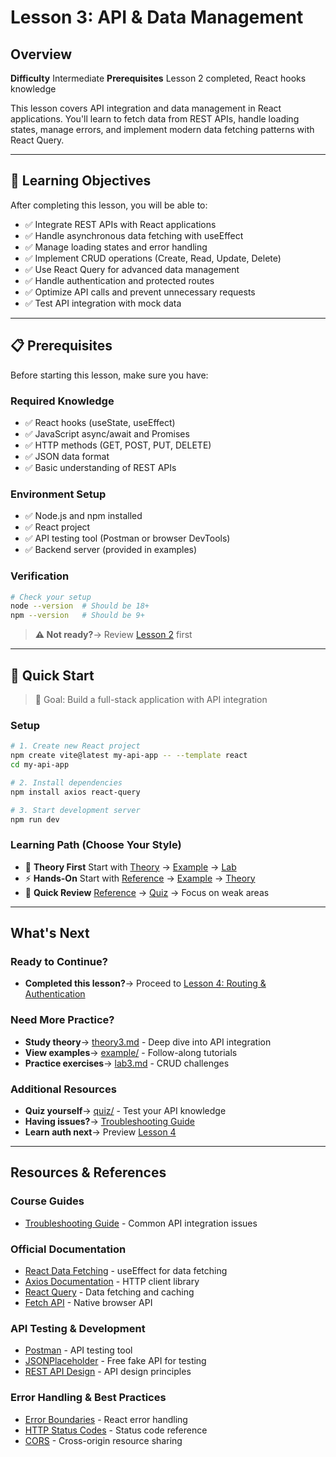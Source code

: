# Lesson 3: API & Data Management

## Overview

**Difficulty** Intermediate
**Prerequisites** Lesson 2 completed, React hooks knowledge

This lesson covers API integration and data management in React applications. You'll learn to fetch data from REST APIs, handle loading states, manage errors, and implement modern data fetching patterns with React Query.

---

## 🎯 Learning Objectives

After completing this lesson, you will be able to:

- ✅ Integrate REST APIs with React applications
- ✅ Handle asynchronous data fetching with useEffect
- ✅ Manage loading states and error handling
- ✅ Implement CRUD operations (Create, Read, Update, Delete)
- ✅ Use React Query for advanced data management
- ✅ Handle authentication and protected routes
- ✅ Optimize API calls and prevent unnecessary requests
- ✅ Test API integration with mock data

---

## 📋 Prerequisites

Before starting this lesson, make sure you have:

### Required Knowledge
- ✅ React hooks (useState, useEffect)
- ✅ JavaScript async/await and Promises
- ✅ HTTP methods (GET, POST, PUT, DELETE)
- ✅ JSON data format
- ✅ Basic understanding of REST APIs

### Environment Setup
- ✅ Node.js and npm installed
- ✅ React project
- ✅ API testing tool (Postman or browser DevTools)
- ✅ Backend server (provided in examples)

### Verification
```bash
# Check your setup
node --version  # Should be 18+
npm --version   # Should be 9+
```

> **⚠️ Not ready?**→ Review [Lesson 2](../lesson2-component-hook/) first

---

## 🚀 Quick Start

> 🎯 Goal: Build a full-stack application with API integration

### Setup
```bash
# 1. Create new React project
npm create vite@latest my-api-app -- --template react
cd my-api-app

# 2. Install dependencies
npm install axios react-query

# 3. Start development server
npm run dev
```

### Learning Path (Choose Your Style)
- 📖 **Theory First** Start with [Theory](./theory/theory3.md) → [Example](./example/) → [Lab](./lab/lab3.md)
- ⚡ **Hands-On** Start with [Reference](./reference/) → [Example](./example/) → [Theory](./theory/theory3.md)
- 🎯 **Quick Review** [Reference](./reference/) → [Quiz](./quiz/quiz3.html) → Focus on weak areas

---

## What's Next

### Ready to Continue?
- **Completed this lesson?**→ Proceed to [Lesson 4: Routing & Authentication](../lesson4-routing-auth/)

### Need More Practice?
- **Study theory**→ [theory3.md](./theory/theory3.md) - Deep dive into API integration
- **View examples**→ [example/](./example/) - Follow-along tutorials
- **Practice exercises**→ [lab3.md](./lab/lab3.md) - CRUD challenges

### Additional Resources
- **Quiz yourself**→ [quiz/](./quiz/) - Test your API knowledge
- **Having issues?**→ [Troubleshooting Guide](../extras/troubleshooting_guide.md)
- **Learn auth next**→ Preview [Lesson 4](../lesson4-routing-auth/)

---

## Resources & References

### Course Guides
- [Troubleshooting Guide](../extras/troubleshooting_guide.md) - Common API integration issues

### Official Documentation
- [React Data Fetching](https://react.dev/learn/synchronizing-with-effects) - useEffect for data fetching
- [Axios Documentation](https://axios-http.com/docs/intro) - HTTP client library
- [React Query](https://tanstack.com/query/latest) - Data fetching and caching
- [Fetch API](https://developer.mozilla.org/en-US/docs/Web/API/Fetch_API) - Native browser API

### API Testing & Development
- [Postman](https://www.postman.com/) - API testing tool
- [JSONPlaceholder](https://jsonplaceholder.typicode.com/) - Free fake API for testing
- [REST API Design](https://restfulapi.net/) - API design principles

### Error Handling & Best Practices
- [Error Boundaries](https://react.dev/reference/react/Component#catching-rendering-errors-with-an-error-boundary) - React error handling
- [HTTP Status Codes](https://developer.mozilla.org/en-US/docs/Web/HTTP/Status) - Status code reference
- [CORS](https://developer.mozilla.org/en-US/docs/Web/HTTP/CORS) - Cross-origin resource sharing